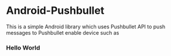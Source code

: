 Android-Pushbullet
==================

This is a simple Android library which uses Pushbullet API to push messages to Pushbullet enable device such as 

<h3><b>Hello World</b></h3>







